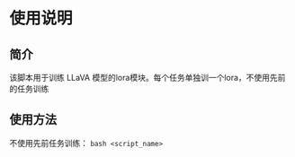 # 使用说明

## 简介
该脚本用于训练 LLaVA 模型的lora模块。每个任务单独训一个lora，不使用先前的任务训练

## 使用方法

不使用先前任务训练：
`bash <script_name>`